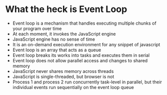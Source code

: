 # What the heck is Event Loop

* Event loop is a mechanism that handles executing multiple chunks of your program over time
* At each moment, it invokes the JavaScript engine
* JavaScript engine has no sense of time
* It is an on-demand execution environment for any snippet of javascript
* Event loop is an array that acts as a queue
* Event loop breaks its works into tasks and executes them in serial
* Event loop does not allow parallel access and changes to shared memory
* JavaScript never shares memory across threads
* JavaScript is single-threaded, but browser is not
* Process 1 and process 2 run concurrently task-level in parallel, but their individual events run sequentially on the event loop queue
